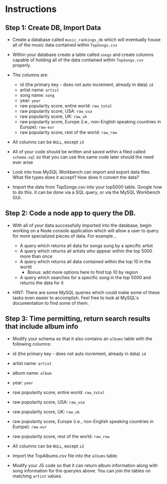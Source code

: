 # **Instructions**

## Step 1:  Create DB, Import Data
* Create a database called `music_rankings_db` which will eventually house all of the music data contained within `TopSongs.csv`

* Within your database create a table called `songs` and create columns capable of holding all of the data contained within `TopSongs.csv` properly.
* The columns are: 
  * id (the primary key - does not auto increment, already in data)  `id`
  * artist name:     `artist`
  * song name:       `song`
  * year:            `year`
  * raw popularity score, entire world:  `raw_total`
  * raw popularity score, USA:  `raw_usa`
  * raw popularity score, UK: `raw_uk`
  * raw popularity score, Europe (i.e., non-English speaking countries in Europe): `raw-eur`
  * raw popularity score, rest of the world: `raw_row`

* All columns can be `NULL`, except `id`
  
* All of your code should be written and saved within a filed called `schema.sql` so that you can use this same code later should the need ever arise

* Look into how MySQL Workbench can import and export data files. What file types does it accept? How does it convert the data?
  
* Import the data from TopSongs.csv into your top5000 table.   Google how to do this.  it can be done via a SQL query, or via the MySQL Workbench GUI.


## Step 2:  Code a node app to query the DB.

* With all of your data successfully imported into the database, begin working on a Node console application which will allow a user to query for more specialized pieces of data. For example...

  * A query which returns all data for songs sung by a specific artist
  * A query which returns all artists who appear within the top 5000 more than once
  * A query which returns all data contained within the top 10 in the world
    * Bonus:  add more options here to find top 10 by region
  * A query which searches for a specific song in the top 5000 and returns the data for it

* HINT: There are some MySQL queries which could make some of these tasks even easier to accomplish. Feel free to look at MySQL's documentation to find some of them.


## Step 3: Time permitting, return search results that include album info

*  Modify your schema so that it also contains an `albums` table with the following columns:
  * id (the primary key - does not auto increment, already in data)  `id`
  * artist name:     `artist`
  * album name:       `album`
  * year:            `year`
  * raw popularity score, entire world:  `raw_total`
  * raw popularity score, USA:  `raw_usa`
  * raw popularity score, UK: `raw_uk`
  * raw popularity score, Europe (i.e., non-English speaking countries in Europe): `raw-eur`
  * raw popularity score, rest of the world: `raw_row`

* All columns can be `NULL`, except `id`

* Import the TopAlbums.csv file into the `albums` table.

* Modify your JS code so that it can return album information along with song information for the queryies above.  You can join the tables on matching `artist` values.
